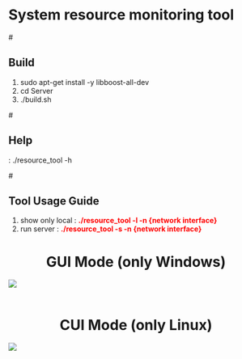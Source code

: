 <h1>System resource monitoring tool</h1>

#<h2>Build</h2>
1. sudo apt-get install -y libboost-all-dev
2. cd Server
3. ./build.sh

#<h2>Help</h2>
: ./resource_tool -h

#<h2>Tool Usage Guide</h2>
1. show only local
: <b><font color="red">./resource_tool -l -n {network interface}</font></b><br>
2. run server
: <b><font color="red">./resource_tool -s -n {network interface}</font></b><br>




<center><b><h1>GUI Mode (only Windows)</h1></b></center>
<img src="https://github.com/Choi-Young-Hoon/SimpleBoard/blob/master/DashBoard.gif"/>
<br><br>
<center><b><h1>CUI Mode (only Linux)</h1></b></center>
<img src="https://github.com/Choi-Young-Hoon/SimpleBoard/blob/master/DashBoardCUI.gif"/>
<br>

